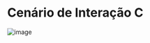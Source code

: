 # Cenário de Interação C

![image](https://github.com/user-attachments/assets/1b3d56f5-aa21-45e7-a9c3-8895ddc85ba7)
